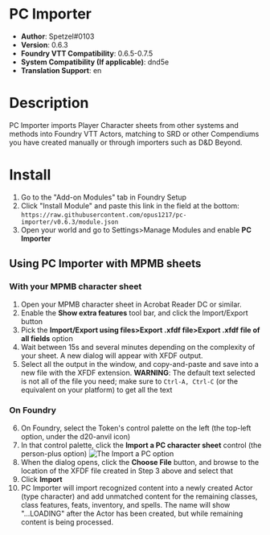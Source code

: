 # PC Importer

* **Author**: Spetzel#0103
* **Version**: 0.6.3
* **Foundry VTT Compatibility**: 0.6.5-0.7.5
* **System Compatibility (If applicable)**: dnd5e
* **Translation Support**: en


# Description

PC Importer imports Player Character sheets from other systems and methods into Foundry VTT Actors, matching to SRD or other Compendiums you have created manually or through importers such as D&D Beyond.

# Install

1. Go to the "Add-on Modules" tab in Foundry Setup
2. Click "Install Module" and paste this link in the field at the bottom: `https://raw.githubusercontent.com/opus1217/pc-importer/v0.6.3/module.json`
3. Open your world and go to Settings>Manage Modules and enable **PC Importer**

## Using PC Importer with MPMB sheets
### With your MPMB character sheet
1. Open your MPMB character sheet in Acrobat Reader DC or similar.
2. Enable the **Show extra features** tool bar, and click the Import/Export button
3. Pick the **Import/Export using files>Export .xfdf file>Export .xfdf file of all fields** option
4. Wait between 15s and several minutes depending on the complexity of your sheet. A new dialog will appear with XFDF output.
5. Select all the output in the window, and copy-and-paste and save into a new file with the XFDF extension. **WARNING**: The default text selected is not all of the file you need; make sure to `Ctrl-A, Ctrl-C` (or the equivalent on your platform) to get all the text
### On Foundry
6. On Foundry, select the Token's control palette on the left (the top-left option, under the d20-anvil icon)
7. In that control palette, click the **Import a PC character sheet** control (the person-plus option)
![The Import a PC option](https://github.com/opus1217/pc-importer/blob/master/img/import-pc-control.PNG?raw=true)
8. When the dialog opens, click the **Choose File** button, and browse to the location of the XFDF file created in Step 3 above and select that
9. Click **Import**
10. PC Importer will import recognized content into a newly created Actor (type character) and add unmatched content for the remaining classes, class features, feats, inventory, and spells. The name will show "...LOADING" after the Actor has been created, but while remaining content is being processed.

